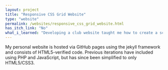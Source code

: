 ```yaml
---
layout: project
title: "Responsive CSS Grid Website"
type: "website"
permalink: /websites/responsive_css_grid_website.html
has_itch_link: "No"
what_i_learned: "Developing a club website taught me how to create a scalable design that would be easy for a newer, less experienced student to takeover after I graduated."
---
```

My personal website is hosted via GitHub pages using the jekyll framework and consists of HTML5-verified code. Previous iterations have included using PHP and JavaScript, but has since been simplified to only HTML5/CSS3.